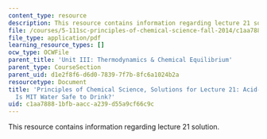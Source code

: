 ```yaml
---
content_type: resource
description: This resource contains information regarding lecture 21 solution.
file: /courses/5-111sc-principles-of-chemical-science-fall-2014/c1aa78881bfbaacca239d55a9cf66c9c_MIT5_111F14_Lec21Soln.pdf
file_type: application/pdf
learning_resource_types: []
ocw_type: OCWFile
parent_title: 'Unit III: Thermodynamics & Chemical Equilibrium'
parent_type: CourseSection
parent_uid: d1e2f8f6-d6d0-7839-7f7b-8fc6a1024b2a
resourcetype: Document
title: 'Principles of Chemical Science, Solutions for Lecture 21: Acid-Base Equilibrium:
  Is MIT Water Safe to Drink?'
uid: c1aa7888-1bfb-aacc-a239-d55a9cf66c9c
---
```

This resource contains information regarding lecture 21 solution.

